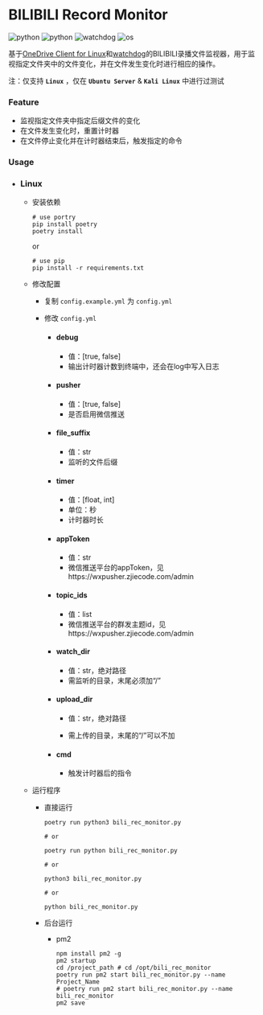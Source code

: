 # BILIBILI Record Monitor

![python](https://img.shields.io/badge/Version-1.1.1-cyan) ![python](https://img.shields.io/badge/Python->=3.9,<3.14-blue) ![watchdog](https://img.shields.io/badge/watchdog-6.0.0-blue) ![os](https://img.shields.io/badge/OS-Only_Linux-orange)

基于[OneDrive Client for Linux](https://github.com/abraunegg/onedrive/)和[watchdog](https://pypi.org/project/watchdog/)的BILIBILI录播文件监视器，用于监视指定文件夹中的文件变化，并在文件发生变化时进行相应的操作。

注：仅支持 **`Linux`** ，仅在  **`Ubuntu Server`** & **`Kali Linux`** 中进行过测试

### Feature

- 监视指定文件夹中指定后缀文件的变化
- 在文件发生变化时，重置计时器
- 在文件停止变化并在计时器结束后，触发指定的命令

### Usage

- ### Linux
  
    - 安装依赖
    
        ```
        # use portry
        pip install poetry
        poetry install
        ```

        or

        ```
        # use pip
        pip install -r requirements.txt
        ```
    
    - 修改配置
        - 复制 `config.example.yml` 为 `config.yml`

        - 修改 `config.yml`
        
            - #### debug

                - 值：[true, false]
                - 输出计时器计数到终端中，还会在log中写入日志

            - #### pusher

                - 值：[true, false]
                - 是否启用微信推送

            - #### file_suffix

                - 值：str
                - 监听的文件后缀

            - #### timer

                - 值：[float, int]
                - 单位：秒
                - 计时器时长

            - #### appToken

                - 值：str
                - 微信推送平台的appToken，见https://wxpusher.zjiecode.com/admin
            
            - #### topic_ids

                - 值：list
                - 微信推送平台的群发主题id，见https://wxpusher.zjiecode.com/admin

            - #### watch_dir

                - 值：str，绝对路径
                - 需监听的目录，末尾必须加“/”

            - #### upload_dir

                - 值：str，绝对路径

                - 需上传的目录，末尾的“/”可以不加

            - #### cmd

                - 触发计时器后的指令
        
    - 运行程序
      
        - 直接运行

            ```
            poetry run python3 bili_rec_monitor.py

            # or

            poetry run python bili_rec_monitor.py

            # or

            python3 bili_rec_monitor.py

            # or

            python bili_rec_monitor.py
            ```

        - 后台运行

            - pm2

                ```
                npm install pm2 -g
                pm2 startup
                cd /project_path # cd /opt/bili_rec_monitor
                poetry run pm2 start bili_rec_monitor.py --name Project_Name
                # poetry run pm2 start bili_rec_monitor.py --name bili_rec_monitor
                pm2 save
                ```

